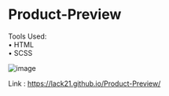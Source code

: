 # Product-Preview

Tools Used:  
  • HTML  
  • SCSS  
  
![image](https://user-images.githubusercontent.com/100687592/223118710-77d3ccd0-3528-436d-95db-55aed6b82ffe.png)

Link : https://lack21.github.io/Product-Preview/
